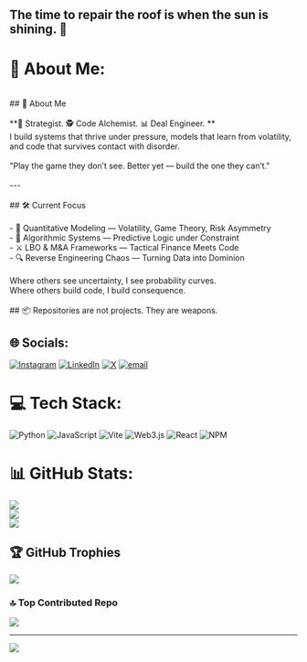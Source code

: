 ## The time to repair the roof is when the sun is shining. 🎠

# 💫 About Me:
<br>## 🧠 About Me<br><br>**🦊 Strategist. 🕵️ Code Alchemist. 📊 Deal Engineer.  **  <br>I build systems that thrive under pressure, models that learn from volatility, and code that survives contact with disorder.  <br><br>"Play the game they don’t see. Better yet — build the one they can’t."<br><br>---<br><br>## 🛠️ Current Focus<br><br>- 🧮 Quantitative Modeling — Volatility, Game Theory, Risk Asymmetry  <br>- 🧬 Algorithmic Systems — Predictive Logic under Constraint  <br>- ⚔️ LBO & M&A Frameworks — Tactical Finance Meets Code  <br>- 🔍 Reverse Engineering Chaos — Turning Data into Dominion  <br><br>Where others see uncertainty, I see probability curves.  <br>Where others build code, I build consequence.  <br><br>## 📦 Repositories are not projects. They are weapons.  <br>


## 🌐 Socials:
[![Instagram](https://img.shields.io/badge/Instagram-%23E4405F.svg?logo=Instagram&logoColor=white)](https://instagram.com/@irudrakshgupta) [![LinkedIn](https://img.shields.io/badge/LinkedIn-%230077B5.svg?logo=linkedin&logoColor=white)](https://linkedin.com/in/@irudrakshgupta) [![X](https://img.shields.io/badge/X-black.svg?logo=X&logoColor=white)](https://x.com/@irudrakshgupta) [![email](https://img.shields.io/badge/Email-D14836?logo=gmail&logoColor=white)](mailto:irudrakshgupta@gmail.com) 

# 💻 Tech Stack:
![Python](https://img.shields.io/badge/python-3670A0?style=for-the-badge&logo=python&logoColor=ffdd54) ![JavaScript](https://img.shields.io/badge/javascript-%23323330.svg?style=for-the-badge&logo=javascript&logoColor=%23F7DF1E) ![Vite](https://img.shields.io/badge/vite-%23646CFF.svg?style=for-the-badge&logo=vite&logoColor=white) ![Web3.js](https://img.shields.io/badge/web3.js-F16822?style=for-the-badge&logo=web3.js&logoColor=white) ![React](https://img.shields.io/badge/react-%2320232a.svg?style=for-the-badge&logo=react&logoColor=%2361DAFB) ![NPM](https://img.shields.io/badge/NPM-%23CB3837.svg?style=for-the-badge&logo=npm&logoColor=white)
# 📊 GitHub Stats:
![](https://github-readme-stats.vercel.app/api?username=irudrakshgupta&theme=gotham&hide_border=false&include_all_commits=true&count_private=true)<br/>
![](https://nirzak-streak-stats.vercel.app/?user=irudrakshgupta&theme=gotham&hide_border=false)<br/>
![](https://github-readme-stats.vercel.app/api/top-langs/?username=irudrakshgupta&theme=gotham&hide_border=false&include_all_commits=true&count_private=true&layout=compact)

## 🏆 GitHub Trophies
![](https://github-profile-trophy.vercel.app/?username=irudrakshgupta&theme=neon&no-frame=false&no-bg=true&margin-w=4)

### 🔝 Top Contributed Repo
![](https://github-contributor-stats.vercel.app/api?username=irudrakshgupta&limit=5&theme=dark&combine_all_yearly_contributions=true)

---
[![](https://visitcount.itsvg.in/api?id=irudrakshgupta&icon=0&color=12)](https://visitcount.itsvg.in)

<!-- Proudly created with GPRM ( https://gprm.itsvg.in ) -->
